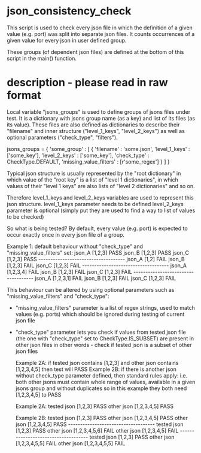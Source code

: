 # json_consistency_check

This script is used to check every json file in which the definition of a given value (e.g. port) was split into separate json files.
It counts occurrences of a given value for every json in user defined group.

These groups (of dependent json files) are defined at the bottom of this script in the main() function.


# description - please read in raw format

Local variable "jsons_groups" is used to define groups of jsons files under test.
It is a dictionary with jsons group name (as a key) and list of its files (as its value).
These files are also defined as dictionaries to describe their "filename" and inner structure ("level_1_keys", "level_2_keys") as well as optional parameters ("check_type", "filters").

jsons_groups = {
    'some_group' : [
        {
            'filename' : 'some.json',
            'level_1_keys' : ['some_key'],
            'level_2_keys' : ['some_key'],
            'check_type' : CheckType.DEFAULT,
            'missing_value_filters' : [r'some_regex']
        }
    ]
}

Typical json structure is usually represented by the "root dictionary" in which value of the "root key" is a list of "level 1 dictionaries",
in which values of their "level 1 keys" are also lists of "level 2 dictionaries" and so on.

Therefore level_1_keys and level_2_keys variables are used to represent this json structure.
    level_1_keys parameter needs to be defined
    level_2_keys parameter is optional
    (simply put they are used to find a way to list of values to be checked)

So what is being tested?
  By default, every value (e.g. port) is expected to occur exactly once in every json file of a group.

  Example 1: default behaviour without "check_type" and "missing_value_filters" set:
      json_A          [1,2,3]         PASS
      json_B          [1,2,3]         PASS
      json_C          [1,2,3]         PASS
      ------------------------------------
      json_A          [1,2]           FAIL
      json_B          [1,2,3]         FAIL
      json_C          [1,2,3]         FAIL
      ------------------------------------
      json_A          [1,2,3,4]       FAIL
      json_B          [1,2,3]         FAIL
      json_C          [1,2,3]         FAIL
      ------------------------------------
      json_A          [1,2,3,1]       FAIL
      json_B          [1,2,3]         FAIL
      json_C          [1,2,3]         FAIL

This behaviour can be altered by using optional parameters such as "missing_value_filters" and "check_type":
- "missing_value_filters" parameter is a list of regex strings, used to match values (e.g. ports) which should be ignored during testing of current json file
- "check_type" parameter lets you check if values from tested json file (the one with "check_type" set to CheckType.IS_SUBSET) are present in other json files
      in other words - check if tested json is a subset of other json files

  Example 2A: if tested json contains [1,2,3] and other json contains [1,2,3,4,5] then test will PASS
  Example 2B: if there is another json without check_type parameter defined, then standard rules apply:
      i.e. both other jsons must contain whole range of values, available in a given jsons group and without duplicates
      so in this example they both need [1,2,3,4,5] to PASS

  Example 2A:
      tested json     [1,2,3]         PASS
      other json      [1,2,3,4,5]     PASS

  Example 2B:
      tested json     [1,2,3]         PASS
      other json      [1,2,3,4,5]     PASS
      other json      [1,2,3,4,5]     PASS
      ------------------------------------
      tested json     [1,2,3]         PASS
      other json      [1,2,3,4,5,6]   FAIL
      other json      [1,2,3,4,5]     FAIL
      ------------------------------------
      tested json     [1,2,3]         PASS
      other json      [1,2,3,4,5,5]   FAIL
      other json      [1,2,3,4,5,5]   FAIL

